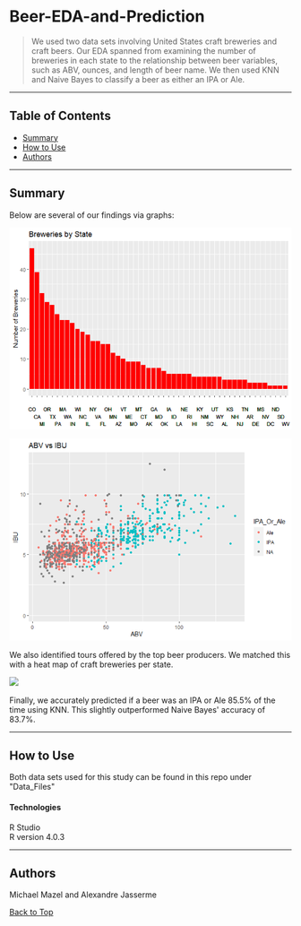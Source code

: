 <a name="BackToTop"></a>

# Beer-EDA-and-Prediction

>We used two data sets involving United States craft breweries and craft beers. Our EDA spanned from examining the number of breweries in each state to the relationship between beer variables, such as ABV, ounces, and length of beer name. We then used KNN and Naive Bayes to classify a beer as either an IPA or Ale.

---

## Table of Contents
- [Summary](#Summary)
- [How to Use](#HowtoUse)
- [Authors](#Authors)

---

<a name="Summary"></a>

## Summary
Below are several of our findings via graphs:

![](https://github.com/ajasserme/MSDS-6306-Doing-Data-Science---Case-Study-01/blob/main/EDA-and-Prediction_files/figure-gfm/unnamed-chunk-6-1.png?raw=true)

![](https://github.com/ajasserme/MSDS-6306-Doing-Data-Science---Case-Study-01/blob/main/EDA-and-Prediction_files/figure-gfm/unnamed-chunk-26-1.png?raw=true)


We also identified tours offered by the top beer producers. We matched this with a heat map of craft breweries per state.

![](https://github.com/ajasserme/MSDS-6306-Doing-Data-Science---Case-Study-01/blob/main/EDA-and-Prediction_files/figure-gfm/unnamed-chunk-38-1.png?raw=true)


Finally, we accurately predicted if a beer was an IPA or Ale 85.5% of the time using KNN. This slightly outperformed Naive Bayes' accuracy of 83.7%.



---

<a name="HowtoUse"></a>

## How to Use
Both data sets used for this study can be found in this repo under "Data_Files"

#### Technologies
R Studio  
R version 4.0.3

---

<a name="Authors"></a>

## Authors
Michael Mazel and Alexandre Jasserme


[Back to Top](#BackToTop)